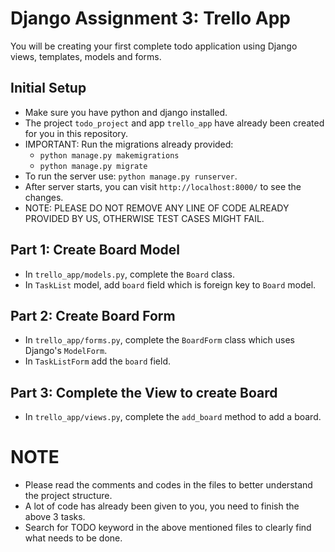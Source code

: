 # Django Assignment 3: Trello App

You will be creating your first complete todo application using Django views, templates, models and forms.

## Initial Setup
- Make sure you have python and django installed.
- The project `todo_project` and app `trello_app` have already been created for you in this repository.
- IMPORTANT: Run the migrations already provided:
  - `python manage.py makemigrations`
  - `python manage.py migrate`
- To run the server use: `python manage.py runserver`.
- After server starts, you can visit `http://localhost:8000/` to see the changes.
- NOTE: PLEASE DO NOT REMOVE ANY LINE OF CODE ALREADY PROVIDED BY US, OTHERWISE TEST CASES MIGHT FAIL.

## Part 1: Create Board Model

- In `trello_app/models.py`, complete the `Board` class.
- In `TaskList` model, add `board` field which is foreign key to `Board` model.

## Part 2: Create Board Form

- In `trello_app/forms.py`, complete the `BoardForm` class which uses Django's `ModelForm`.
- In `TaskListForm` add the `board` field.

## Part 3: Complete the View to create Board

- In `trello_app/views.py`, complete the `add_board` method to add a board.

# NOTE
- Please read the comments and codes in the files to better understand the project structure.
- A lot of code has already been given to you, you need to finish the above 3 tasks.
- Search for TODO keyword in the above mentioned files to clearly find what needs to be done.
